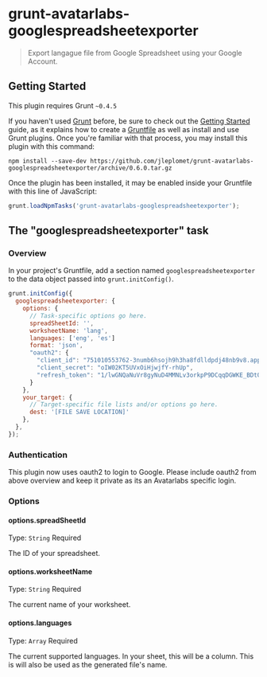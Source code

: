 # grunt-avatarlabs-googlespreadsheetexporter

> Export langague file from Google Spreadsheet using your Google Account.

## Getting Started
This plugin requires Grunt `~0.4.5`

If you haven't used [Grunt](http://gruntjs.com/) before, be sure to check out the [Getting Started](http://gruntjs.com/getting-started) guide, as it explains how to create a [Gruntfile](http://gruntjs.com/sample-gruntfile) as well as install and use Grunt plugins. Once you're familiar with that process, you may install this plugin with this command:

```shell
npm install --save-dev https://github.com/jleplomet/grunt-avatarlabs-googlespreadsheetexporter/archive/0.6.0.tar.gz
```

Once the plugin has been installed, it may be enabled inside your Gruntfile with this line of JavaScript:

```js
grunt.loadNpmTasks('grunt-avatarlabs-googlespreadsheetexporter');
```

## The "googlespreadsheetexporter" task

### Overview
In your project's Gruntfile, add a section named `googlespreadsheetexporter` to the data object passed into `grunt.initConfig()`.

```js
grunt.initConfig({
  googlespreadsheetexporter: {
    options: {
      // Task-specific options go here.
      spreadSheetId: '',
      worksheetName: 'lang',
      languages: ['eng', 'es']
      format: 'json',
      "oauth2": {
        "client_id": "751010553762-3numb6hsojh9h3ha8fdlldpdj48nb9v8.apps.googleusercontent.com",
        "client_secret": "oIW02KT5UVxOiHjwjfY-rhUp",
        "refresh_token": "1/lwGNQaNuVr8gyNuD4MMNLv3orkpP9DCqqDGWKE_BDtQ"
      }
    },
    your_target: {
      // Target-specific file lists and/or options go here.
      dest: '[FILE SAVE LOCATION]'
    },
  },
});
```

### Authentication

This plugin now uses oauth2 to login to Google. Please include oauth2 from above overview and keep it private as its an Avatarlabs specific login.

### Options

#### options.spreadSheetId
Type: `String`
Required

The ID of your spreadsheet.

#### options.worksheetName
Type: `String`
Required

The current name of your worksheet.

#### options.languages
Type: `Array`
Required

The current supported languages. In your sheet, this will be a column. This is will also be used as the generated file's name.
